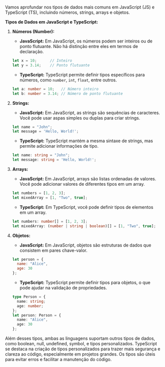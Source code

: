 Vamos aprofundar nos tipos de dados mais comuns em JavaScript (JS) e TypeScript (TS), incluindo números, strings, arrays e objetos.

**Tipos de Dados em JavaScript e TypeScript:**

1. **Números (Number):**
   - **JavaScript:** Em JavaScript, os números podem ser inteiros ou de ponto flutuante. Não há distinção entre eles em termos de declaração.
   
   ```javascript
   let x = 10;      // Inteiro
   let y = 3.14;    // Ponto flutuante
   ```

   - **TypeScript:** TypeScript permite definir tipos específicos para números, como `number`, `int`, `float`, entre outros.

   ```typescript
   let a: number = 10;   // Número inteiro
   let b: number = 3.14; // Número de ponto flutuante
   ```

2. **Strings:**
   - **JavaScript:** Em JavaScript, as strings são sequências de caracteres. Você pode usar aspas simples ou duplas para criar strings.
   
   ```javascript
   let name = "John";
   let message = 'Hello, World!';
   ```

   - **TypeScript:** TypeScript mantém a mesma sintaxe de strings, mas permite adicionar informações de tipo.

   ```typescript
   let name: string = "John";
   let message: string = 'Hello, World!';
   ```

3. **Arrays:**
   - **JavaScript:** Em JavaScript, arrays são listas ordenadas de valores. Você pode adicionar valores de diferentes tipos em um array.
   
   ```javascript
   let numbers = [1, 2, 3];
   let mixedArray = [1, "Two", true];
   ```

   - **TypeScript:** Em TypeScript, você pode definir tipos de elementos em um array.

   ```typescript
   let numbers: number[] = [1, 2, 3];
   let mixedArray: (number | string | boolean)[] = [1, "Two", true];
   ```

4. **Objetos:**
   - **JavaScript:** Em JavaScript, objetos são estruturas de dados que consistem em pares chave-valor.
   
   ```javascript
   let person = {
     name: "Alice",
     age: 30
   };
   ```

   - **TypeScript:** TypeScript permite definir tipos para objetos, o que pode ajudar na validação de propriedades.

   ```typescript
   type Person = {
     name: string;
     age: number;
   };
   let person: Person = {
     name: "Alice",
     age: 30
   };
   ```

Além desses tipos, ambas as linguagens suportam outros tipos de dados, como boolean, null, undefined, symbol, e tipos personalizados. TypeScript se destaca na criação de tipos personalizados para trazer mais segurança e clareza ao código, especialmente em projetos grandes. Os tipos são úteis para evitar erros e facilitar a manutenção do código.